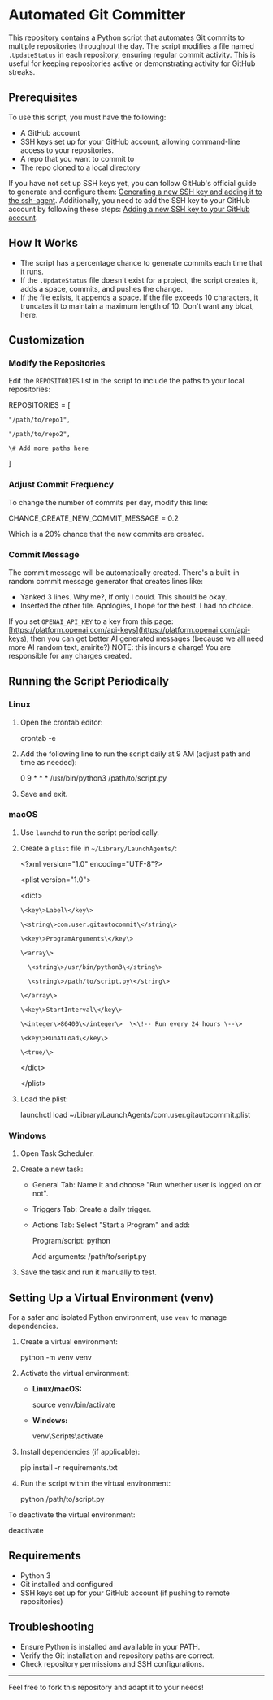 # Automated Git Committer

This repository contains a Python script that automates Git commits to multiple repositories throughout the day. The script modifies a file named `.UpdateStatus` in each repository, ensuring regular commit activity. This is useful for keeping repositories active or demonstrating activity for GitHub streaks.

## Prerequisites

To use this script, you must have the following:

- A GitHub account  
- SSH keys set up for your GitHub account, allowing command-line access to your repositories.  
- A repo that you want to commit to  
- The repo cloned to a local directory

If you have not set up SSH keys yet, you can follow GitHub's official guide to generate and configure them: [Generating a new SSH key and adding it to the ssh-agent](https://docs.github.com/en/authentication/connecting-to-github-with-ssh). Additionally, you need to add the SSH key to your GitHub account by following these steps: [Adding a new SSH key to your GitHub account](https://docs.github.com/en/authentication/connecting-to-github-with-ssh/adding-a-new-ssh-key-to-your-github-account).

## How It Works

- The script has a percentage chance to generate commits each time that it runs.  
- If the `.UpdateStatus` file doesn't exist for a project, the script creates it, adds a space, commits, and pushes the change.  
- If the file exists, it appends a space. If the file exceeds 10 characters, it truncates it to maintain a maximum length of 10\.  Don't want any bloat, here.

## Customization

### Modify the Repositories

Edit the `REPOSITORIES` list in the script to include the paths to your local repositories:

REPOSITORIES \= \[

    "/path/to/repo1",

    "/path/to/repo2",

    \# Add more paths here

\]

### Adjust Commit Frequency

To change the number of commits per day, modify this line:

CHANCE\_CREATE\_NEW\_COMMIT\_MESSAGE \= 0.2

Which is a 20% chance that the new commits are created.

### Commit Message

The commit message will be automatically created.  There's a built-in random commit message generator that creates lines like:

- Yanked 3 lines. Why me?, If only I could. This should be okay.  
- Inserted the other file. Apologies, I hope for the best. I had no choice.

If you set `OPENAI_API_KEY` to a key from this page: [https://platform.openai.com/api-keys](https://platform.openai.com/api-keys), then you can get better AI generated messages (because we all need more AI random text, amirite?)  NOTE: this incurs a charge\!  You are responsible for any charges created.

## Running the Script Periodically

### Linux

1. Open the crontab editor:  
     
   crontab \-e  
     
2. Add the following line to run the script daily at 9 AM (adjust path and time as needed):  
     
   0 9 \* \* \* /usr/bin/python3 /path/to/script.py  
     
3. Save and exit.

### macOS

1. Use `launchd` to run the script periodically.  
2. Create a `plist` file in `~/Library/LaunchAgents/`:  
     
   \<?xml version="1.0" encoding="UTF-8"?\>  
     
   \<plist version="1.0"\>  
     
     \<dict\>  
     
       \<key\>Label\</key\>  
     
       \<string\>com.user.gitautocommit\</string\>  
     
       \<key\>ProgramArguments\</key\>  
     
       \<array\>  
     
         \<string\>/usr/bin/python3\</string\>  
     
         \<string\>/path/to/script.py\</string\>  
     
       \</array\>  
     
       \<key\>StartInterval\</key\>  
     
       \<integer\>86400\</integer\>  \<\!-- Run every 24 hours \--\>  
     
       \<key\>RunAtLoad\</key\>  
     
       \<true/\>  
     
     \</dict\>  
     
   \</plist\>  
     
3. Load the plist:  
     
   launchctl load \~/Library/LaunchAgents/com.user.gitautocommit.plist

### Windows

1. Open Task Scheduler.  
2. Create a new task:  
   - General Tab: Name it and choose "Run whether user is logged on or not".  
   - Triggers Tab: Create a daily trigger.  
   - Actions Tab: Select "Start a Program" and add:  
       
     Program/script: python  
       
     Add arguments: /path/to/script.py

     
3. Save the task and run it manually to test.

## Setting Up a Virtual Environment (venv)

For a safer and isolated Python environment, use `venv` to manage dependencies.

1. Create a virtual environment:  
     
   python \-m venv venv  
     
2. Activate the virtual environment:  
   - **Linux/macOS:**  
       
     source venv/bin/activate  
       
   - **Windows:**  
       
     venv\\Scripts\\activate

     
3. Install dependencies (if applicable):  
     
   pip install \-r requirements.txt  
     
4. Run the script within the virtual environment:  
     
   python /path/to/script.py

To deactivate the virtual environment:

 deactivate

## Requirements

- Python 3  
- Git installed and configured  
- SSH keys set up for your GitHub account (if pushing to remote repositories)

## Troubleshooting

- Ensure Python is installed and available in your PATH.  
- Verify the Git installation and repository paths are correct.  
- Check repository permissions and SSH configurations.

---

Feel free to fork this repository and adapt it to your needs\!
